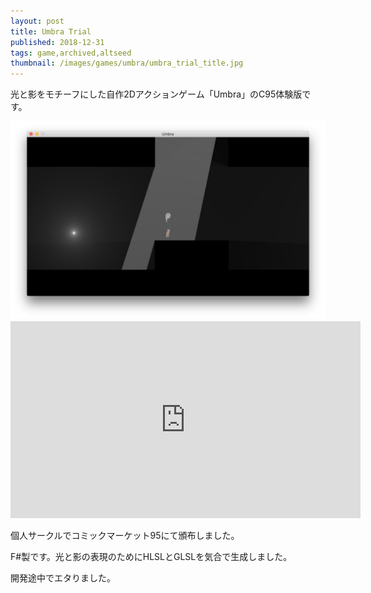 ```yaml
---
layout: post
title: Umbra Trial
published: 2018-12-31
tags: game,archived,altseed
thumbnail: /images/games/umbra/umbra_trial_title.jpg
---
```


光と影をモチーフにした自作2Dアクションゲーム「Umbra」のC95体験版です。

<!--more-->

<img src="/images/games/umbra/umbra_trial_game1.jpg" width="560" class="has-image-centered">

<iframe width="560" height="315" src="https://www.youtube.com/embed/s7QKNJtA5jQ" frameborder="0" allow="accelerometer; autoplay; clipboard-write; encrypted-media; gyroscope; picture-in-picture" allowfullscreen></iframe>


個人サークルでコミックマーケット95にて頒布しました。

F#製です。光と影の表現のためにHLSLとGLSLを気合で生成しました。

開発途中でエタりました。
